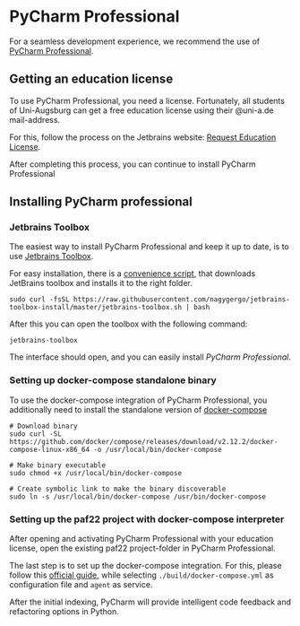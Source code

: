 # PyCharm Professional

For a seamless development experience, we recommend the use of [PyCharm Professional](https://www.jetbrains.com/pycharm/).

## Getting an education license

To use PyCharm Professional, you need a license.
Fortunately, all students of Uni-Augsburg can get a free education license using their @uni-a.de mail-address.

For this, follow the process on the Jetbrains website: [Request Education License](https://www.jetbrains.com/shop/eform/students).

After completing this process, you can continue to install PyCharm Professional

## Installing PyCharm professional

### Jetbrains Toolbox

The easiest way to install PyCharm Professional and keep it up to date, is to use [Jetbrains Toolbox](https://www.jetbrains.com/toolbox-app/).

For easy installation, there is a [convenience script](https://github.com/nagygergo/jetbrains-toolbox-install),
that downloads JetBrains toolbox and installs it to the right folder.

```shell
sudo curl -fsSL https://raw.githubusercontent.com/nagygergo/jetbrains-toolbox-install/master/jetbrains-toolbox.sh | bash
```

After this you can open the toolbox with the following command:

```shell
jetbrains-toolbox
```

The interface should open, and you can easily install _PyCharm Professional_.

### Setting up docker-compose standalone binary

To use the docker-compose integration of PyCharm Professional,
you additionally need to install the standalone version of [docker-compose](https://docs.docker.com/compose/install/other/)

```shell
# Download binary
sudo curl -SL https://github.com/docker/compose/releases/download/v2.12.2/docker-compose-linux-x86_64 -o /usr/local/bin/docker-compose

# Make binary executable
sudo chmod +x /usr/local/bin/docker-compose

# Create symbolic link to make the binary discoverable
sudo ln -s /usr/local/bin/docker-compose /usr/bin/docker-compose

```

### Setting up the paf22 project with docker-compose interpreter

After opening and activating PyCharm Professional with your education license, open the existing paf22 project-folder in PyCharm Professional.

The last step is to set up the docker-compose integration.
For this, please follow this [official guide](https://www.jetbrains.com/help/idea/configuring-remote-python-sdks.html#DockerCompose), while selecting `./build/docker-compose.yml` as configuration file and `agent` as service.

After the initial indexing, PyCharm will provide intelligent code feedback and refactoring options in Python.
